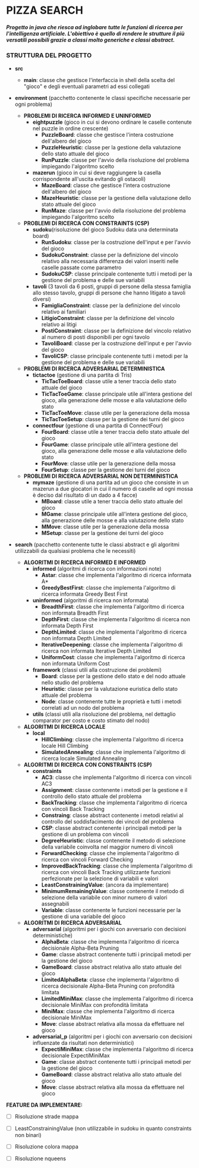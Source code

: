 # PIZZA SEARCH

##### Progetto in java che riesca ad inglobare tutte le funzioni di ricerca per l'intelligenza artificiale. L'obiettivo è quello di rendere le strutture il più versatili possibili grazie a classi molto generiche e classi abstract.

### STRUTTURA DEL PROGETTO

* **src**
    * **main**: classe che gestisce l'interfaccia in shell della scelta del "gioco" e degli eventuali parametri ad essi collegati

* **environment** (pacchetto contenente le classi specifiche necessarie per ogni problema)
    * **PROBLEMI DI RICERCA INFORMED E UNINFORMED**
        * **eightpuzzle** (gioco in cui si devono ordinare le caselle contenute nel puzzle in ordine crescente)
            * **PuzzleBoard**: classe che gestisce l'intera costruzione dell'albero del gioco
            * **PuzzleHeuristic**: classe per la gestione della valutazione dello stato attuale del gioco
            * **RunPuzzle**: classe per l'avvio della risoluzione del problema impiegando l'algoritmo scelto
        * **mazerun** (gioco in cui si deve raggiungere la casella corrispondente all'uscita evitando gli ostacoli)
            * **MazeBoard**: classe che gestisce l'intera costruzione dell'albero del gioco
            * **MazeHeuristic**: classe per la gestione della valutazione dello stato attuale del gioco
            * **RunMaze**: classe per l'avvio della risoluzione del problema impiegando l'algoritmo scelto
    * **PROBLEMI DI RICERCA CON CONSTRAINTS (CSP)**
        * **sudoku**(risoluzione del gioco Sudoku data una determinata board)
            * **RunSudoku**: classe per la costruzione dell'input e per l'avvio del gioco
            * **SudokuConstraint**: classe per la definizione del vincolo relativo alla necessaria differenza dei valori inseriti nelle caselle passate come parametro
            * **SudokuCSP**: classe principale contenente tutti i metodi per la gestione del problema e delle sue variabili
        * **tavoli** (3 tavoli da 6 posti, gruppi di persone della stessa famiglia allo stesso tavolo, gruppi di persone che hanno litigato a tavoli diversi)
            * **FamigliaConstraint**: classe per la definizione del vincolo relativo ai familiari
            * **LitigioConstraint**: classe per la definizione del vincolo relativo ai litigi
            * **PostiConstraint**: classe per la definizione del vincolo relativo al numero di posti disponibili per ogni tavolo
            * **TavoliBoard**: classe per la costruzione dell'input e per l'avvio del gioco
            * **TavoliCSP**: classe principale contenente tutti i metodi per la gestione del problema e delle sue variabili
	* **PROBLEMI DI RICERCA ADVERSARIAL DETERMINISTICA** 
        * **tictactoe** (gestione di una partita di Tris)
            * **TicTacToeBoard**: classe utile a tener traccia dello stato attuale del gioco
            * **TicTacToeGame**: classe principale utile all'intera gestione del gioco, alla generazione delle mosse e alla valutazione dello stato
            * **TicTacToeMove**: classe utile per la generazione della mossa
            * **TicTacToeSetup**: classe per la gestione dei turni del gioco
        * **connectfour** (gestione di una partita di ConnectFour)
            * **FourBoard**: classe utile a tener traccia dello stato attuale del gioco
            * **FourGame**: classe principale utile all'intera gestione del gioco, alla generazione delle mosse e alla valutazione dello stato
            * **FourMove**: classe utile per la generazione della mossa
            * **FourSetup**: classe per la gestione dei turni del gioco
    * **PROBLEMI DI RICERCA ADVERSARIAL NON DETERMINISTICA**
        * **mymaze** (gestione di una partita ad un gioco che consiste in un mazerun a due giocatori in cui il numero di caselle ad ogni mossa è deciso dal risultato di un dado a 4 facce)
            * **MBoard**: classe utile a tener traccia dello stato attuale del gioco
            * **MGame**: classe principale utile all'intera gestione del gioco, alla generazione delle mosse e alla valutazione dello stato
            * **MMove**: classe utile per la generazione della mossa
            * **MSetup**: classe per la gestione dei turni del gioco

* **search** (pacchetto contenente tutte le classi abstract e gli algoritmi utilizzabili da qualsiasi problema che le necessiti)
	* **ALGORITMI DI RICERCA INFORMED E INFORMED**
        * **informed** (algoritmi di ricerca con informazioni note)
            * **Astar**: classe che implementa l'algoritmo di ricerca informata A*
            * **GreedyBestFirst**: classe che implementa l'algoritmo di ricerca informata Greedy Best First
        * **uninformed** (algoritmi di ricerca non informata)
            * **BreadthFirst**: classe che implementa l'algoritmo di ricerca non informata Breadth First
            * **DepthFirst**: classe che implementa l'algoritmo di ricerca non informata Depth First
            * **DepthLimited**: classe che implementa l'algoritmo di ricerca non informata Depth Limited
            * **IterativeDeepening**: classe che implementa l'algoritmo di ricerca non informata Iterative Depth Limited
            * **UniformCost**: classe che implementa l'algoritmo di ricerca non informata Uniform Cost
        * **framework** (classi utili alla costruzione dei problemi)
            * **Board**: classe per la gestione dello stato e del nodo attuale nello studio del problema
            * **Heuristic**: classe per la valutazione euristica dello stato attuale del problema
            * **Node**: classe contenente tutte le proprietà e tutti i metodi correlati ad un nodo del problema
        * **utils** (classi utili alla risoluzione del problema, nel dettaglio comparator per costo e costo stimato del nodo)
    * **ALGORITMI DI RICERCA LOCALE**
        * **local**
            * **HillClimbing**: classe che implementa l'algoritmo di ricerca locale Hill Climbing
            * **SimulatedAnnealing**: classe che implementa l'algoritmo di ricerca locale Simulated Annealing
    * **ALGORITMI DI RICERCA CON CONSTRAINTS (CSP)**
        * **constraints**
            * **AC3**: classe che implementa l'algoritmo di ricerca con vincoli AC3
            * **Assignment**: classe contenente i metodi per la gestione e il controllo dello stato attuale del problema
            * **BackTracking**: classe che implementa l'algoritmo di ricerca con vincoli Back Tracking
            * **Constraing**: classe abstract contenente i metodi relativi al controllo del soddisfacimento dei vincoli del problema
            * **CSP**: classe abstract contenente i principali metodi per la gestione di un problema con vincoli
            * **DegreeHeuristic**: classe contenente il metodo di selezione della variabile coinvolta nel maggior numero di vincoli
            * **ForwardChecking**: classe che implementa l'algoritmo di ricerca con vincoli Forward Checking
            * **ImprovedBackTracking**: classe che implementa l'algoritmo di ricerca con vincoli Back Tracking utilizzante funzioni perfezionate per la selezione di variabili e valori
            * **LeastConstrainingValue**: (ancora da implementare)
            * **MinimumRemainingValue**: classe contenente il metodo di selezione della variabile con minor numero di valori assegnabili
            * **Variable**: classe contenente le funzioni necessarie per la gestione di una variabile del gioco
	* **ALGORITMI DI RICERCA ADVERSARIAL**
        * **adversarial** (algoritmi per i giochi con avversario con decisioni deterministiche)
            * **AlphaBeta**: classe che implementa l'algoritmo di ricerca decisionale Alpha-Beta Pruning
            * **Game**: classe abstract contenente tutti i principali metodi per la gestione del gioco
            * **GameBoard**: classe abstract relativa allo stato attuale del gioco
            * **LimitedAlphaBeta**: classe che implementa l'algoritmo di ricerca decisionale Alpha-Beta Pruning con profondità limitata
            * **LimitedMiniMax**: classe che implementa l'algoritmo di ricerca decisionale MiniMax con profondità limitata
            * **MiniMax**: classe che implementa l'algoritmo di ricerca decisionale MiniMax
            * **Move**: classe abstract relativa alla mossa da effettuare nel gioco
        * **adversarial_p** (algoritmi per i giochi con avversario con decisioni influenzate da risultati non deterministici)
            * **ExpectiMiniMax**: classe che implementa l'algoritmo di ricerca decisionale ExpectiMiniMax
            * **Game**: classe abstract contenente tutti i principali metodi per la gestione del gioco
            * **GameBoard**: classe abstract relativa allo stato attuale del gioco
            * **Move**: classe abstract relativa alla mossa da effettuare nel gioco


**FEATURE DA IMPLEMENTARE:**

- [ ] Risoluzione strade mappa 

- [ ] LeastConstrainingValue (non utilizzabile in sudoku in quanto constraints non binari)
- [ ] Risoluzione colora mappa
- [ ] Risoluzione nqueens